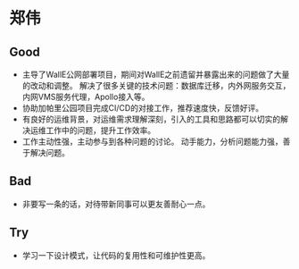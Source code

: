 # 郑伟

## Good

* 主导了WallE公网部署项目，期间对WallE之前遗留并暴露出来的问题做了大量的改动和调整。 解决了很多关键的技术问题：数据库迁移，内外网服务交互，内网VMS服务代理，Apollo接入等。
* 协助加帕里公园项目完成CI/CD的对接工作，推荐速度快，反馈好评。
* 有良好的运维背景，对运维需求理解深刻，引入的工具和思路都可以切实的解决运维工作中的问题，提升工作效率。
* 工作主动性强，主动参与到各种问题的讨论。 动手能力，分析问题能力强，善于解决问题。

## Bad

* 非要写一条的话，对待带新同事可以更友善耐心一点。

## Try

* 学习一下设计模式，让代码的复用性和可维护性更高。
